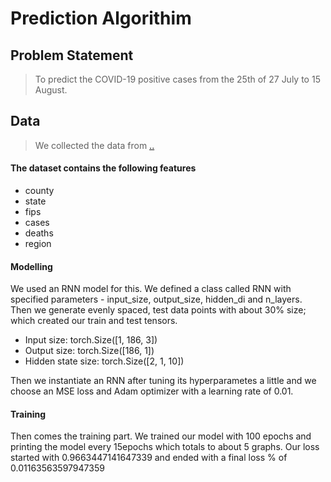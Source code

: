 # Prediction Algorithim

## Problem Statement
> To predict the COVID-19 positive cases from the 25th of 27 July to 15 August.
## Data
> We collected the data from  [..]() 
#### The dataset contains the following features
- county
- state
- fips
- cases 
- deaths
- region

#### Modelling
We used an RNN model for this. We defined a class called RNN with specified parameters - input_size, output_size, hidden_di and n_layers.
Then we generate evenly spaced, test data points with about 30% size; which created our train and test tensors. 

- Input size:  torch.Size([1, 186, 3])
- Output size:  torch.Size([186, 1])
- Hidden state size:  torch.Size([2, 1, 10])

Then we instantiate an RNN after tuning its hyperparametes a little and we choose an MSE loss and Adam optimizer with a learning rate of 0.01.

#### Training
Then comes the training part. We trained our model with 100 epochs and printing the model every 15epochs which totals to about 5 graphs. 
Our loss started with 0.9663447141647339 and ended with a final loss % of 0.01163563597947359
